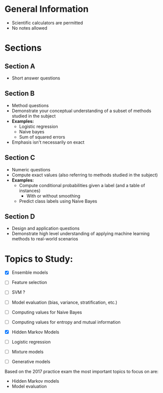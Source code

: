 
# General Information
- Scientific calculators are permitted
- No notes allowed


# Sections

## Section A
- Short answer questions

## Section B
- Method questions
- Demonstrate your conceptual understanding of a subset of methods studied in the subject
- **Examples:**
	- Logistic regression
	- Naive bayes
	- Sum of squared errors
- Emphasis isn't necessarily on exact


## Section C
- Numeric questions
- Compute exact values (also referring to methods studied in the subject)
- **Examples:**
	- Compute conditional probabilities given a label (and a table of instances)
		- With or without smoothing
	- Predict class labels using Naive Bayes 

## Section D
- Design and application questions
- Demonstrate high level understanding of applying machine learning methods to real-world scenarios


# Topics to Study:

- [x] Ensemble models
- [ ] Feature selection
- [ ] SVM ?
- [ ] Model evaluation (bias, variance, stratification, etc.)
- [ ] Computing values for Naive Bayes
- [ ] Computing values for entropy and mutual information
- [x] Hidden Markov Models
- [ ] Logistic regression
- [ ] Mixture models
- [ ] Generative models


Based on the 2017 practice exam the most important topics to focus on are:
- Hidden Markov models
- Model evaluation

